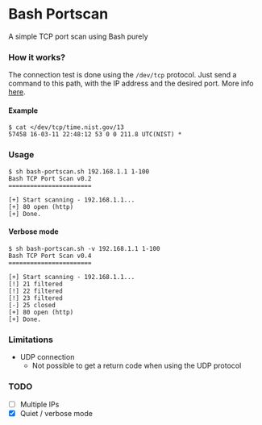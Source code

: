 # Bash Portscan
A simple TCP port scan using Bash purely

### How it works?
The connection test is done using the `/dev/tcp` protocol. Just send a command to this path, with the IP address and the desired port. More info [here](http://www.tldp.org/LDP/abs/html/devref1.html).

#### Example
```
$ cat </dev/tcp/time.nist.gov/13
57458 16-03-11 22:48:12 53 0 0 211.8 UTC(NIST) *
```

### Usage
```
$ sh bash-portscan.sh 192.168.1.1 1-100
Bash TCP Port Scan v0.2
=======================

[+] Start scanning - 192.168.1.1...
[+] 80 open (http)
[+] Done.
```

#### Verbose mode

```
$ sh bash-portscan.sh -v 192.168.1.1 1-100
Bash TCP Port Scan v0.4
=======================

[+] Start scanning - 192.168.1.1...
[!] 21 filtered
[!] 22 filtered
[!] 23 filtered
[-] 25 closed
[+] 80 open (http)
[+] Done.
```

### Limitations
* UDP connection
   * Not possible to get a return code when using the UDP protocol
 
### TODO
- [ ] Multiple IPs
- [x] Quiet / verbose mode
